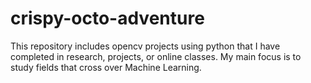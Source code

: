 # crispy-octo-adventure
This repository includes opencv projects using python that I have completed in research, projects, or online classes. My main focus is to study fields that cross over Machine Learning.
